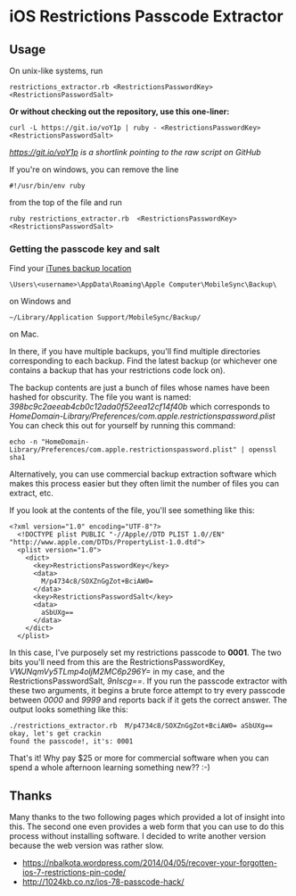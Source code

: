 iOS Restrictions Passcode Extractor
===

## Usage

On unix-like systems, run

    restrictions_extractor.rb <RestrictionsPasswordKey> <RestrictionsPasswordSalt>

**Or without checking out the repository, use this one-liner:**

    curl -L https://git.io/voY1p | ruby - <RestrictionsPasswordKey> <RestrictionsPasswordSalt>

_https://git.io/voY1p is a shortlink pointing to the raw script on GitHub_

If you're on windows, you can remove the line

    #!/usr/bin/env ruby

from the top of the file and run

    ruby restrictions_extractor.rb  <RestrictionsPasswordKey> <RestrictionsPasswordSalt>

### Getting the passcode key and salt

Find your [iTunes backup location](https://support.apple.com/en-us/HT204215)

    \Users\<username>\AppData\Roaming\Apple Computer\MobileSync\Backup\
on Windows and

    ~/Library/Application Support/MobileSync/Backup/
on Mac.

In there, if you have multiple backups, you'll find multiple directories corresponding to each backup. Find the latest backup (or whichever one contains a backup that has your restrictions code lock on).

The backup contents are just a bunch of files whose names have been hashed for obscurity. The file you want is named: *398bc9c2aeeab4cb0c12ada0f52eea12cf14f40b* which corresponds to
*HomeDomain-Library/Preferences/com.apple.restrictionspassword.plist*
You can check this out for yourself by running this command:

    echo -n "HomeDomain-Library/Preferences/com.apple.restrictionspassword.plist" | openssl sha1

Alternatively, you can use commercial backup extraction software which makes this process easier but they often limit the number of files you can extract, etc.

If you look at the contents of the file, you'll see something like this:

    <?xml version="1.0" encoding="UTF-8"?>
      <!DOCTYPE plist PUBLIC "-//Apple//DTD PLIST 1.0//EN" "http://www.apple.com/DTDs/PropertyList-1.0.dtd">
      <plist version="1.0">
        <dict>
          <key>RestrictionsPasswordKey</key>
          <data>
            M/p4734c8/SOXZnGgZot+BciAW0=
          </data>
          <key>RestrictionsPasswordSalt</key>
          <data>
            aSbUXg==
          </data>
        </dict>
      </plist>

In this case, I've purposely set my restrictions passcode to **0001**. The two bits you'll need from this are the RestrictionsPasswordKey, *VWJNqmVy5TLmp4oljM2MC6p296Y=* in my case, and the RestrictionsPasswordSalt, *9nIscg==*. If you run the passcode extractor with these two arguments, it begins a brute force attempt to try every passcode between *0000* and *9999* and reports back if it gets the correct answer. The output looks something like this:

    ./restrictions_extractor.rb  M/p4734c8/SOXZnGgZot+BciAW0= aSbUXg==
    okay, let's get crackin
    found the passcode!, it's: 0001

That's it! Why pay $25 or more for commercial software when you can spend a whole afternoon learning something new?? :-)

## Thanks

Many thanks to the two following pages which provided a lot of insight into this. The second one even provides a web form that you can use to do this process without installing software. I decided to write another version because the web version was rather slow.

* https://nbalkota.wordpress.com/2014/04/05/recover-your-forgotten-ios-7-restrictions-pin-code/
* http://1024kb.co.nz/ios-78-passcode-hack/
